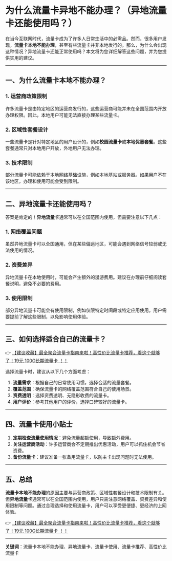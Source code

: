 # 为什么流量卡异地不能办理？（异地流量卡还能使用吗？）

在当今互联网时代，流量卡成为了许多人日常生活中的必需品。然而，很多用户发现，**流量卡本地不能办理**，甚至有些流量卡并非本地发行的。那么，为什么会出现这种情况？异地流量卡还能正常使用吗？本文将为您详细解答这些问题，并为您提供实用的建议。

---

## 一、为什么流量卡本地不能办理？

### 1. **运营商政策限制**
许多流量卡是由特定地区的运营商发行的，这些运营商可能并未在全国范围内开放办理权限。因此，本地用户可能无法直接办理某些流量卡。

### 2. **区域性套餐设计**
一些流量卡是针对特定地区的用户设计的，例如**校园流量卡**或**本地优惠套餐**。这些套餐通常只对本地用户开放，外地用户无法办理。

### 3. **技术限制**
部分流量卡可能依赖于本地网络基础设施，例如本地基站或服务器。如果用户不在该地区，办理和使用可能会受到限制。

---

## 二、异地流量卡还能使用吗？

答案是肯定的！**异地流量卡**通常可以在全国范围内使用，但需要注意以下几点：

### 1. **网络覆盖问题**
虽然异地流量卡可以全国通用，但在某些偏远地区，可能会遇到网络信号较弱或无法使用的情况。

### 2. **资费差异**
异地流量卡在本地使用时，可能会产生额外的漫游费用。建议在办理前仔细阅读套餐说明，避免不必要的费用。

### 3. **使用限制**
部分异地流量卡可能会有使用限制，例如仅限特定时间段或特定应用使用。用户需要提前了解这些限制，以免影响使用体验。

---

## 三、如何选择适合自己的流量卡？

👉 [【建议收藏】最全聚合流量卡指南来啦！高性价比流量卡推荐，看这个就够了！19元 100G长期流量卡 ！！](https://bit.ly/Liuliangka)

选择流量卡时，建议从以下几个方面考虑：

1. **流量需求**：根据自己的日常使用习惯，选择合适的流量套餐。
2. **覆盖范围**：确保流量卡的网络覆盖范围符合自己的使用场景。
3. **资费透明**：选择资费透明、无隐形收费的流量卡。
4. **用户评价**：参考其他用户的评价，选择口碑较好的流量卡。

---

## 四、流量卡使用小贴士

1. **定期检查流量使用情况**：避免流量超额使用，导致额外费用。
2. **关注运营商活动**：许多运营商会不定期推出优惠活动，用户可以抓住机会节省资费。
3. **备份流量卡**：建议准备一张备用流量卡，以防主卡出现问题时无法使用。

---

## 五、总结

**流量卡本地不能办理**的原因主要与运营商政策、区域性套餐设计和技术限制有关。但**异地流量卡**通常可以在全国范围内使用，用户只需注意网络覆盖、资费差异和使用限制等问题。通过合理选择和使用流量卡，用户可以享受更便捷、更经济的上网体验。

👉 [【建议收藏】最全聚合流量卡指南来啦！高性价比流量卡推荐，看这个就够了！19元 100G长期流量卡 ！！](https://bit.ly/Liuliangka)

---

**关键词**：流量卡本地不能办理、异地流量卡、流量卡使用、流量卡推荐、高性价比流量卡